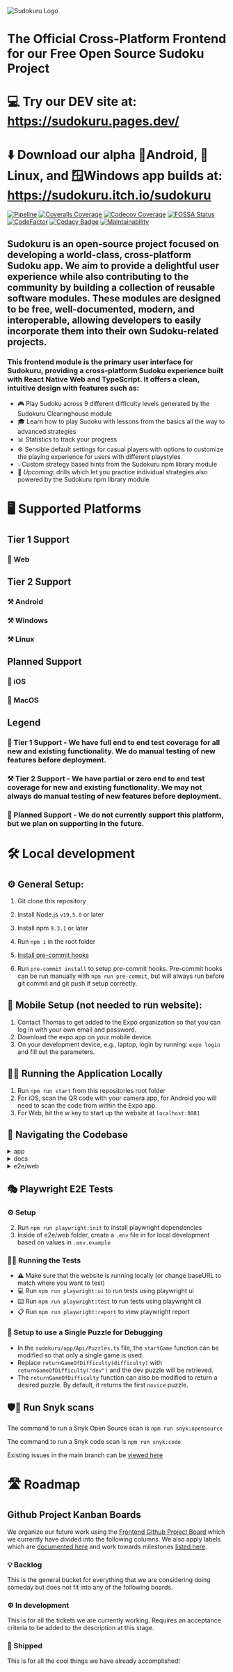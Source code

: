 ![Sudokuru Logo](https://sudokuru.s3.amazonaws.com/goldLogoText.png)

# The Official Cross-Platform Frontend for our Free Open Source Sudoku Project

# 💻 Try our DEV site at: https://sudokuru.pages.dev/

# ⬇️ Download our alpha 📱Android, 🐧Linux, and 🪟Windows app builds at: https://sudokuru.itch.io/sudokuru

[![Pipeline](https://github.com/SudoKuru/Frontend/actions/workflows/pipeline.yml/badge.svg?branch=main)](https://github.com/SudoKuru/Frontend/actions/workflows/pipeline.yml)
[![Coveralls Coverage](https://coveralls.io/repos/github/SudoKuru/Frontend/badge.svg?branch=main)](https://coveralls.io/github/SudoKuru/Frontend?branch=main)
[![Codecov Coverage](https://codecov.io/gh/SudoKuru/Frontend/graph/badge.svg?token=XQSTKPTBFF)](https://codecov.io/gh/SudoKuru/Frontend)
[![FOSSA Status](https://app.fossa.com/api/projects/git%2Bgithub.com%2FSudoKuru%2FFrontend.svg?type=shield&issueType=license)](https://app.fossa.com/projects/git%2Bgithub.com%2FSudoKuru%2FFrontend?ref=badge_shield&issueType=license)
[![CodeFactor](https://www.codefactor.io/repository/github/sudokuru/frontend/badge)](https://www.codefactor.io/repository/github/sudokuru/frontend)
[![Codacy Badge](https://app.codacy.com/project/badge/Grade/1342f842a14f40cca856d6e81204f8ac)](https://app.codacy.com/gh/Sudokuru/Frontend/dashboard?utm_source=gh&utm_medium=referral&utm_content=&utm_campaign=Badge_grade)
[![Maintainability](https://api.codeclimate.com/v1/badges/4cd1d1027b7b2532c680/maintainability)](https://codeclimate.com/github/Sudokuru/Frontend/maintainability)

<!--- Note: The following text is duplicated in the AboutUsPage.tsx file -->

## Sudokuru is an open-source project focused on developing a world-class, cross-platform Sudoku app. We aim to provide a delightful user experience while also contributing to the community by building a collection of reusable software modules. These modules are designed to be free, well-documented, modern, and interoperable, allowing developers to easily incorporate them into their own Sudoku-related projects.

### This frontend module is the primary user interface for Sudokuru, providing a cross-platform Sudoku experience built with React Native Web and TypeScript. It offers a clean, intuitive design with features such as:

- 🎮 Play Sudoku across 9 different difficulty levels generated by the Sudokuru Clearinghouse module
- 🎓 Learn how to play Sudoku with lessons from the basics all the way to advanced strategies
- 📊 Statistics to track your progress
- ⚙️ Sensible default settings for casual players with options to customize the playing experience for users with different playstyles
- 💡Custom strategy based hints from the Sudokuru npm library module
- 📅 _Upcoming_: drills which let you practice individual strategies also powered by the Sudokuru npm library module

# 🖥️ Supported Platforms

## Tier 1 Support

### 🚢 Web

## Tier 2 Support

### ⚒️ Android

### ⚒️ Windows

### ⚒️ Linux

## Planned Support

### 📅 iOS

### 📅 MacOS

## Legend

### 🚢 Tier 1 Support - We have full end to end test coverage for all new and existing functionality. We do manual testing of new features before deployment.

### ⚒️ Tier 2 Support - We have partial or zero end to end test coverage for new and existing functionality. We may not always do manual testing of new features before deployment.

### 📅 Planned Support - We do not currently support this platform, but we plan on supporting in the future.

# 🛠️ Local development

## ⚙️ General Setup:

1. Git clone this repository
2. Install Node.js `v19.5.0` or later
3. Install npm `9.3.1` or later
4. Run `npm i` in the root folder
5. [Install pre-commit hooks](https://pre-commit.com/#install)

6. Run `pre-commit install` to setup pre-commit hooks. Pre-commit hooks can be run manually with `npm run pre-commit`, but will always run before git commit and git push if setup correctly.

## 📲 Mobile Setup (not needed to run website):

1. Contact Thomas to get added to the Expo organization so that you can log in with your own email and password.
2. Download the expo app on your mobile device.
3. On your development device, e.g., laptop, login by running: `expo login` and fill out the parameters.

## 🏃‍♂️ Running the Application Locally

1. Run `npm run start` from this repositories root folder
2. For iOS, scan the QR code with your camera app, for Android you will need to scan the code from within the Expo app.
3. For Web, hit the w key to start up the website at `localhost:8081`

## 🧭 Navigating the Codebase

<details>
<summary>app</summary>

📂 sudokuru/app/ is the parent folder for all the application code

- 📡 Api/ contains classes to make it easier to interact with LocalStorage state data

- 🖼️ ️Components/ contains the React components displayed on the pages
  - Contains folders to store components for various pages
  - Due to its size and complexity we'll break down SudokuBoard directory further.
    - In addition to the SudokuBoard.tsx component, SudokuBoard contains a folder of subcomponents /Components, a folder of helper functions /Functions, and a sudoku.ts file with even more helper functions.
- ⚛️ Contexts/ contains the React contexts code
  - TODO: explain this folder better
- 🔢 Data/ contains files filled with Sudoku puzzles to serve to the user
- 🔨 Functions/ contains files of helper functions
- 🧭 Navigation/ contains code for Drawer navigation
- 📄 Pages/ contains the applications pages
  - AboutUsPage.tsx lets users learn more about the Sudokuru project
    - <img src="docs/PageScreenshots/AboutUs.png" alt="AboutUsPage Screenshot" width=400>
  - ContactPage.tsx lets users provide us with feedback from inside the app
    - <img src="docs/PageScreenshots/Contact.png" alt="ContactPage Screenshot" width=400>
  - DrillGame.tsx is not currently available to users
  - DrillPage.tsx is not currently available to users
  - HomePage.tsx is the users entry into the app
    - <img src="docs/PageScreenshots/Home.png" alt="HomePage Screenshot" width=400>
  - LearnPage.tsx lets users select lessons to start
    - <img src="docs/PageScreenshots/Learn.png" alt="LearnPage Screenshot" width=400>
  - Lesson.tsx lets users complete lessons
    - <img src="docs/PageScreenshots/Lesson.png" alt="Lesson Screenshot" width=400>
  - PlayPage.tsx lets users select puzzle to play based on difficulty
    - <img src="docs/PageScreenshots/Play.png" alt="Play Screenshot" width=400>
  - ProfilePage.tsx lets users select preferences e.g. theme
    - <img src="docs/PageScreenshots/Profile.png" alt="Profile Screenshot" width=400>
  - ReleaseNotesPage.tsx lets users see what's added to the app with each version update
    - <img src="docs/PageScreenshots/ReleaseNotes.png" alt="ReleaseNotes Screenshot" width=400>
  - StatisticsPage.tsx lets users see their Sudoku playing statistics
    - <img src="docs/PageScreenshots/Statistics.png" alt="Statistics Screenshot" width=400>
  - SudokuPage.tsx lets users play Sudoku!
    - <img src="docs/PageScreenshots/Sudoku.png" alt="Sudoku Screenshot" width=400>
- 🎨 Styling/ contains code for theme and highlighting colors

</details>

<details>
<summary>docs</summary>

📂 docs/ is the parent folder for all the documentation

- 📡 BackendApiCalls/ contains docs to help understand how to make API calls to Sudokuru npm library
- 🖼️ Components/ contains various docs related to Sudoku logic, terminology, and highlighting
- 📜 DesignDecisions/ contains docs explaining some historical design decisions made in the apps development
- 📸 PageScreenshots/ contains screenshots of the apps pages used as reference in this README

</details>

<details>
<summary>e2e/web</summary>

- 🖼️ components/ contains testing components to help assert things about components including the SudokuBoard itself
- 📄 page/ contains testing components to help assert things about pages
- 🎭 specs/ contains the actual Playwright e2e tests
- 🔢 data.ts contains test Sudoku game objects
- 🏗️ fixture.ts contains test fixtures including to automatically get things setup like navigating to a page to be tested

</details>

## 🎭 Playwright E2E Tests

### ⚙️ Setup

2. Run `npm run playwright:init` to install playwright dependencies
3. Inside of e2e/web folder, create a `.env` file in for local development based on values in `.env.example`

### 🏃‍♂️ Running the Tests

- ⚠️ Make sure that the website is running locally (or change baseURL to match where you want to test)
- 💻 Run `npm run playwright:ui` to run tests using playwright ui
- ⌨️ Run `npm run playwright:test` to run tests using playwright cli
- 📋 Run `npm run playwright:report` to view playwright report

### 🔧 Setup to use a Single Puzzle for Debugging

- In the `sudokuru/app/Api/Puzzles.ts` file, the `startGame` function can be modified so that only a single game is used.
- Replace `returnGameOfDifficulty(difficulty)` with `returnGameOfDifficulty("dev")` and the dev puzzle will be retrieved.
- The `returnGameOfDifficulty` function can also be modified to return a desired puzzle. By default, it returns the first `novice` puzzle.

## 🛡️🐶 Run Snyk scans

The command to run a Snyk Open Source scan is `npm run snyk:opensource`

The command to run a Snyk code scan is `npm run snyk:code`

Existing issues in the main branch can be [viewed here](https://app.snyk.io/org/sudokuru)

# 🛣️ Roadmap

## Github Project Kanban Boards

We organize our future work using the [Frontend Github Project Board](https://github.com/orgs/Sudokuru/projects/4/views/1) which we currently have divided into the following columns. We also apply labels which are [documented here](https://github.com/Sudokuru/Frontend/labels) and work towards milestones [listed here](https://github.com/Sudokuru/Frontend/milestones).

### 💡 Backlog

This is the general bucket for everything that we are considering doing someday but does not fit into any of the following boards.

### ⚙️ In development

This is for all the tickets we are currently working. Requires an acceptance criteria to be added to the description at this stage.

### 🚢 Shipped

This is for all the cool things we have already accomplished!
